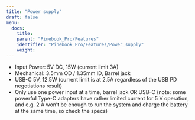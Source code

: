 ```yaml
---
title: "Power supply"
draft: false
menu:
  docs:
    title:
    parent: "Pinebook_Pro/Features"
    identifier: "Pinebook_Pro/Features/Power_supply"
    weight: 
---
```


* Input Power: 5V DC, 15W (current limit 3A)
* Mechanical: 3.5mm OD / 1.35mm ID, Barrel jack
* USB-C 5V, 12.5W (current limit is at 2.5A regardless of the USB PD negotiations result)
* Only use one power input at a time, barrel jack OR USB-C (note: some powerful Type-C adapters have rather limited current for 5 V operation, and e.g. 2 A won’t be enough to run the system and charge the battery at the same time, so check the specs)
